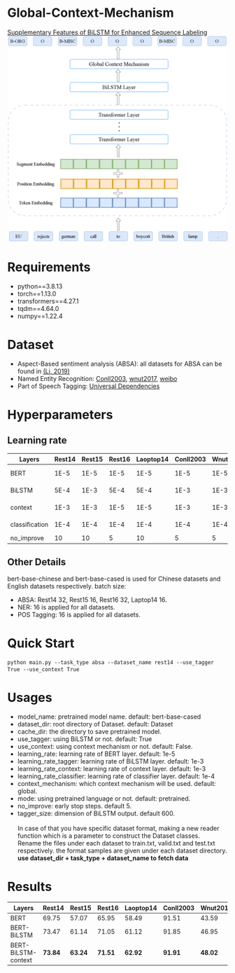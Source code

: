 # Global-Context-Mechanism
[Supplementary Features of BiLSTM for Enhanced Sequence Labeling](https://arxiv.org/abs/2305.19928)
![Overview of the model Architecture](overview.png)
# Requirements
* python==3.8.13
* torch==1.13.0
* transformers==4.27.1
* tqdm==4.64.0
* numpy==1.22.4
# Dataset
* Aspect-Based sentiment analysis (ABSA): all datasets for ABSA can be found in [(Li, 2019)](https://github.com/lixin4ever/BERT-E2E-ABSA/tree/master/data)
* Named Entity Recognition: [Conll2003](https://www.clips.uantwerpen.be/conll2003/ner/), [wnut2017](https://noisy-text.github.io/2017/emerging-rare-entities.html), [weibo](https://github.com/OYE93/Chinese-NLP-Corpus/tree/master/NER/Weibo)
* Part of Speech Tagging: [Universal Dependencies](https://universaldependencies.org/#-universal-dependencies)
# Hyperparameters
## Learning rate
 | Layers | Rest14 | Rest15 | Rest16 | Laoptop14 | Conll2003 | Wnut2017 | Weibo | Conll2003 | UD |       
 |---|---|---|---|---|---|---|---|---|---|
 | BERT | 1E-5 | 1E-5 | 1E-5 | 1E-5 | 1E-5 | 1E-5 | 1E-5 | 1E-5 | 1E-5 |
 | BiLSTM | 5E-4 | 1E-3 | 5E-4 | 5E-4 | 1E-3 | 1E-3 | 1E-3 | 1E-3 | 1E-3 |
 | context | 1E-3 | 1E-3 | 1E-5 | 1E-5 | 1E-3 | 1E-3 | 1E-3 | 1E-4 | 1E-3 |
 | classification | 1E-4 | 1E-4 | 1E-4 | 1E-4 | 1E-4 | 1E-4 | 1E-4 | 1E-4 | 1E-4 |
 | no_improve | 10 | 10 | 5 | 10 | 5 | 5 | 5 | 5 | 5 |
## Other Details
 bert-base-chinese and bert-base-cased is used for Chinese datasets and English datasets respectively.
 batch size:
* ABSA: Rest14 32, Rest15 16, Rest16 32, Laptop14 16.
* NER: 16 is applied for all datasets.
* POS Tagging: 16 is applied for all datasets.
# Quick Start
    python main.py --task_type absa --dataset_name rest14 --use_tagger True --use_context True 
# Usages
* model_name: pretrained model name.   default: bert-base-cased
* dataset_dir: root directory of Dataset. default: Dataset
* cache_dir: the directory to save pretrained model.
* use_tagger: using BiLSTM or not. default: True
* use_context: using context mechanism or not. default: False.
* learning_rate: learning rate of BERT layer. default: 1e-5
* learning_rate_tagger: learning rate of BiLSTM layer. default: 1e-3
* learning_rate_context: learning rate of context layer. default: 1e-3
* learning_rate_classifier: learning rate of classifier layer. default: 1e-4
* context_mechanism: which context mechanism will be used.  default: global.
* mode: using pretrained language or not. default: pretrained.
* no_improve: early stop steps. default 5. 
* tagger_size: dimension of BiLSTM output. default 600.   \
\
In case of that you have specific dataset format, making a new reader function which is a parameter to construct the Dataset classes. \
Rename the files under each dataset to train.txt, valid.txt and test.txt respectively. the format samples are given under each dataset directory.\
**use dataset_dir + task_type + dataset_name to fetch data** 
# Results
| Layers | Rest14 | Rest15 | Rest16 | Laoptop14 | Conll2003 | Wnut2017 | Weibo | Conll2003 | UD |
|---|---|---|---|---|---|---|---|---|---|
| BERT | 69.75 | 57.07 | 65.95 | 58.49 | 91.51 | 43.59 | 68.09 | 95.56 | 96.85 |
| BERT-BiLSTM | 73.47 | 61.14 | 71.05 | 61.12 | 91.85 | 46.95 | 68.86 | **95.66** | 95.90 |
| BERT-BiLSTM-context | **73.84** | **63.24** | **71.51** | **62.92** | **91.91** | **48.02** | **69.84** | 95.62 | **97.01** |